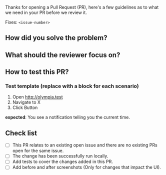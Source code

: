 Thanks for opening a Pull Request (PR), here's a few guidelines as to what we need in your PR before we review it.

<!-- REQUIRED  https://docs.github.com/en/issues/tracking-your-work-with-issues/linking-a-pull-request-to-an-issue -->
Fixes: `<issue-number>`

## How did you solve the problem?

<!-- REQUIRED

Short description of the changes you made and how they address the linked issue.
This should be written directly in the PR so reviewers and testers understand a basic overview of the change.
It also ensures this PR is self documenting to viewers from the future.

-->

## What should the reviewer focus on?

<!-- OPTIONAL

Help the reviewer by pointing to parts of the PR that might need special attention or where you would like explicit feedback.

-->

## How to test this PR?

<!-- REQUIRED

Include explicit steps to test this PR. Valid answers include:
- filling the task list below with steps to execute the code and expected outcomes.
- tested in CI, no explicit testing needed (for PRs where this is true)
- link to test scenarios in the issue or some other document. No need to repeat yourself

-->

### Test template (replace with a block for each scenario)

1. Open http://olympia.test
2. Navigate to X
3. Click Button

**expected**: You see a notification telling you the current time.

## Check list

- [ ] This PR relates to an existing open issue and there are no existing PRs open for the same issue.
- [ ] The change has been successfully run locally.
- [ ] Add tests to cover the changes added in this PR.
- [ ] Add before and after screenshots (Only for changes that impact the UI).
